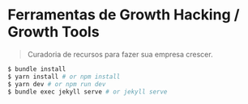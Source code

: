 # Ferramentas de Growth Hacking / Growth Tools

> Curadoria de recursos para fazer sua empresa crescer.

```bash
$ bundle install
$ yarn install # or npm install
$ yarn dev # or npm run dev
$ bundle exec jekyll serve # or jekyll serve
```
